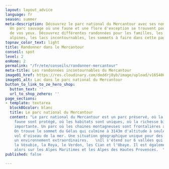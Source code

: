 ```yaml
---
layout: layout_advice
language: fr
season: summer
meta-description: Découvrez le parc national du Mercantour avec ses nombreuses randonnées.
  Un parc sauvage où une faune et une flore d'exception se trouvent pour le plaisir
  de vos yeux. Découvrez différentes randonnées pour les familles, les randonnées
  alpines, les lacs incontournables, les sommets à faire dans cette page.
topnav_color_text: light
title: Randonner dans le Mercantour
conseil: spot
level: 2
enHome: 2
permalink: "/fr/ete/conseils/randonner-mercantour"
meta-title: Les randonnées incontournables du Mercantour
image01_href: https://res.cloudinary.com/deddrj0yb/image/upload/v1654006614/website/Conseil%20/IMG_20200619_134934.jpg
image01_alt: Lac dans le parc national du Mercantour
button_to_link_to_ze_hero_shop:
  button_text: ''
  url_to_shop_zehero: ''
page_sections:
- template: textarea
  blockBGcolor: blanc
  title: Le parc national du Mercantour
  content: "Le parc national du Mercantour est un parc préservé, où la flore et la
    faune sont protégé, où les habitats sont uniques, où la richesse biologique est
    importante. Un parc où les chaines montagneuses sont frontalières avec l'Italie.
    On trouve le sommet du Gélas qui culmine à 3143m d'altitude à seulement 50km à
    vol d'oiseau de la mer. Une situation géographique unique pour des paysages et
    un environnement extraordinaires.   \nIl s'étend sur 6 vallées qui sont la Tinée,
    la Vésubie, la Roya, le Verdon, les Cian et l'Ubaye. Il est également présent
    alors sur les Alpes Maritimes et les Alpes des Hautes Provences.  \nSa zone géographique"
published: false

---
```


